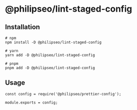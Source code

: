 # @philipseo/lint-staged-config

## Installation

```
# npm
npm install -D @philipseo/lint-staged-config

# yarn
yarn add -D @philipseo/lint-staged-config

# pnpm
pnpm add -D @philipseo/lint-staged-config
```

## Usage

```
const config = require('@philipseo/prettier-config');

module.exports = config;
```
